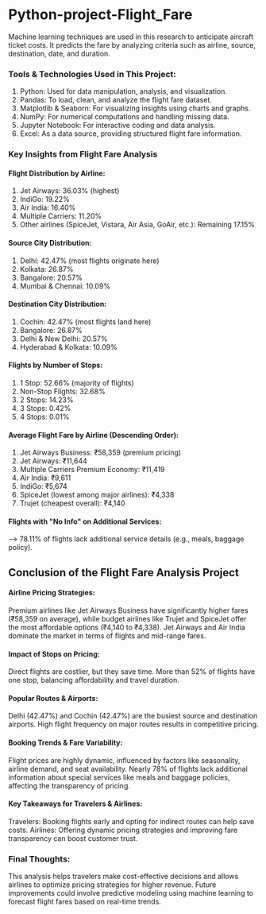 # Python-project-Flight_Fare
Machine learning techniques are used in this research to anticipate aircraft ticket costs.
It predicts the fare by analyzing criteria such as airline, source, destination, date, and duration.

### Tools & Technologies Used in This Project:
1. Python: Used for data manipulation, analysis, and visualization.
2. Pandas: To load, clean, and analyze the flight fare dataset.
3. Matplotlib & Seaborn: For visualizing insights using charts and graphs.
4. NumPy: For numerical computations and handling missing data.
5. Jupyter Notebook: For interactive coding and data analysis.
6. Excel: As a data source, providing structured flight fare information.

### Key Insights from Flight Fare Analysis 

#### Flight Distribution by Airline:
1. Jet Airways: 36.03% (highest)
2. IndiGo: 19.22%
3. Air India: 16.40%
4. Multiple Carriers: 11.20%
5. Other airlines (SpiceJet, Vistara, Air Asia, GoAir, etc.): Remaining 17.15%

#### Source City Distribution:
1. Delhi: 42.47% (most flights originate here)
2. Kolkata: 26.87%
3. Bangalore: 20.57%
4. Mumbai & Chennai: 10.09%

#### Destination City Distribution:
1. Cochin: 42.47% (most flights land here)
2. Bangalore: 26.87%
3. Delhi & New Delhi: 20.57%
4. Hyderabad & Kolkata: 10.09%

#### Flights by Number of Stops:
1. 1 Stop: 52.66% (majority of flights)
2. Non-Stop Flights: 32.68%
3. 2 Stops: 14.23%
4. 3 Stops: 0.42%
5. 4 Stops: 0.01%

#### Average Flight Fare by Airline (Descending Order):
1. Jet Airways Business: ₹58,359 (premium pricing)
2. Jet Airways: ₹11,644
3. Multiple Carriers Premium Economy: ₹11,419
4. Air India: ₹9,611
5. IndiGo: ₹5,674
6. SpiceJet (lowest among major airlines): ₹4,338
7. Trujet (cheapest overall): ₹4,140

#### Flights with "No Info" on Additional Services:
--> 78.11% of flights lack additional service details (e.g., meals, baggage policy).

## Conclusion of the Flight Fare Analysis Project

#### Airline Pricing Strategies:
Premium airlines like Jet Airways Business have significantly higher fares (₹58,359 on average), while budget airlines like Trujet and SpiceJet offer the most affordable options (₹4,140 to ₹4,338).
Jet Airways and Air India dominate the market in terms of flights and mid-range fares.

#### Impact of Stops on Pricing:
Direct flights are costlier, but they save time.
More than 52% of flights have one stop, balancing affordability and travel duration.

#### Popular Routes & Airports:
Delhi (42.47%) and Cochin (42.47%) are the busiest source and destination airports.
High flight frequency on major routes results in competitive pricing.

#### Booking Trends & Fare Variability:
Flight prices are highly dynamic, influenced by factors like seasonality, airline demand, and seat availability.
Nearly 78% of flights lack additional information about special services like meals and baggage policies, affecting the transparency of pricing.

#### Key Takeaways for Travelers & Airlines:
Travelers: Booking flights early and opting for indirect routes can help save costs.
Airlines: Offering dynamic pricing strategies and improving fare transparency can boost customer trust.

### Final Thoughts:
This analysis helps travelers make cost-effective decisions and allows airlines to optimize pricing strategies for higher revenue. Future improvements could involve predictive modeling using machine learning to forecast flight fares based on real-time trends.
